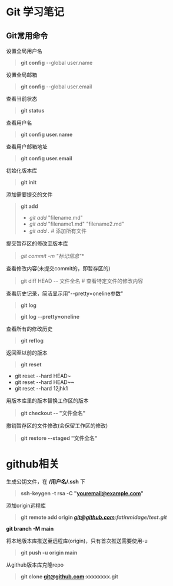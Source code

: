 # Git 学习笔记
## Git常用命令
设置全局用户名

> **git config** --global user.name

设置全局邮箱

> **git config** --global user.email

查看当前状态

> **git status**

查看用户名

> **git config user.name**

查看用户邮箱地址

> **git config user.email**

初始化版本库
> **git init**

添加需要提交的文件
> **git add**
> - *git add* "filename.md"
> - *git add* "filename1.md" "filename2.md"
> - *git add .* # 添加所有文件

提交暂存区的修改至版本库

> *git commit -m "标记信息"**

查看修改内容(未提交commit的，即暂存区的)

>git diff HEAD -- 文件全名 # 查看特定文件的修改内容

查看历史记录，简洁显示用"--pretty=oneline参数"
> **git log**

> **git log --pretty=oneline**

查看所有的修改历史
> **git reflog**

 返回至以前的版本

> **git reset**
- git reset --hard HEAD~
- git reset --hard HEAD~~
- git reset --hard 12jhk1

用版本库里的版本替换工作区的版本
> **git checkout -- "文件全名"**

撤销暂存区的文件修改(会保留工作区的修改)

> **git restore --staged "文件全名"**

# github相关

生成公钥文件，在 **/用户名/.ssh** 下
> **ssh-keygen -t rsa -C "youremail@example.com"**

添加origin远程库
> **git remote add origin *git@github.com:fatinmidage/test.git***


**git branch -M main**

将本地版本库推送至远程库(origin)，只有首次推送需要使用-u
>**git push -u origin main**

从github版本库克隆repo
> **git clone git@github.com:xxxxxxxx.git**
